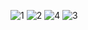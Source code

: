 ![1](https://user-images.githubusercontent.com/83465318/128545334-8772e66f-20d1-498d-9a3f-0574c7d3dcbe.png)
![2](https://user-images.githubusercontent.com/83465318/128545338-6633d495-894d-4bdd-86dc-ed47636155f0.png)
![4](https://user-images.githubusercontent.com/83465318/128545339-99ce761d-9c95-4e0f-b2cf-260fb38e8179.png)
![3](https://user-images.githubusercontent.com/83465318/128545340-473b0b1f-e198-4f57-a6c5-9786bd967611.png)

